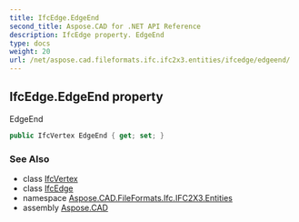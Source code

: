 ```yaml
---
title: IfcEdge.EdgeEnd
second_title: Aspose.CAD for .NET API Reference
description: IfcEdge property. EdgeEnd
type: docs
weight: 20
url: /net/aspose.cad.fileformats.ifc.ifc2x3.entities/ifcedge/edgeend/
---
```

## IfcEdge.EdgeEnd property

EdgeEnd

```csharp
public IfcVertex EdgeEnd { get; set; }
```

### See Also

* class [IfcVertex](../../ifcvertex/)
* class [IfcEdge](../)
* namespace [Aspose.CAD.FileFormats.Ifc.IFC2X3.Entities](../../ifcedge/)
* assembly [Aspose.CAD](../../../)


